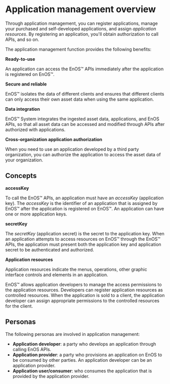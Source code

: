 # Application management overview

Through application management, you can register applications, manage your purchased and self-developed applications, and assign _application resources_. By registering an application, you'll obtain authorization to call APIs, and so on.

The application management function provides the following benefits:

**Ready-to-use**

An application can access the EnOS™ APIs immediately after the application is registered on EnOS™.

**Secure and reliable**

EnOS™ isolates the data of different clients and ensures that different clients can only access their own asset data when using the same application.

**Data integration**

EnOS™ System integrates the ingested asset data, applications, and EnOS APIs, so that all asset data can be accessed and modified through APIs after authorized with applications.

**Cross-organization application authorization**

When you need to use an application developed by a third party organization, you can authorize the application to access the asset data of your organization.

## Concepts

**accessKey**

To call the EnOS™ APIs, an application must have an *accessKey* (application key). The *accessKey* is the identifier of an application that is assigned by EnOS™ after the application is registered on EnOS™. An application can have one or more application keys.

**secretKey**

The *secretKey* (application secret) is the secret to the application key. When an application attempts to access resources on EnOS™ through the EnOS™ APIs, the application must present both the application key and application secret to be authenticated and authorized.

**Application resources**

Application resources indicate the menus, operations, other graphic interface controls and elements in an application.

EnOS™ allows application developers to manage the access permissions to the application resources. Developers can register application resources as controlled resources. When the application is sold to a client, the application developer can assign appropriate permissions to the controlled resources for the client.

## Personas

The following personas are involved in application management:
- **Application developer**: a party who develops an application through calling EnOS APIs.
- **Application provider**: a party who provisions an application on EnOS to be consumed by other parties. An application developer can be an application provider.
- **Application user/consumer**: who consumes the application that is provided by the application provider.
